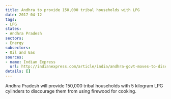 ```yaml
---
title: Andhra to provide 150,000 tribal households with LPG
date: 2017-04-12
tags:
- LPG
states:
- Andhra Pradesh
sectors:
- Energy
subsectors:
- Oil and Gas
sources:
- name: Indian Express
  url: http://indianexpress.com/article/india/andhra-govt-moves-to-discourage-firewood-use-lpg-scheme-to-cover-1-57-lakh-tribal-homes-4599957/
details: []
---
```


Andhra Pradesh will provide 150,000 tribal households with 5 kilogram LPG cylinders to discourage them from using firewood for cooking.
